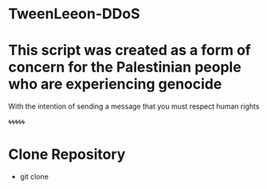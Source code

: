 # TweenLeeon-DDoS
# This script was created as a form of concern for the Palestinian people who are experiencing genocide

With the intention of sending a message that you must respect human rights

🌀🌀🌀🌀🌀

# Clone Repository

   - git clone 
